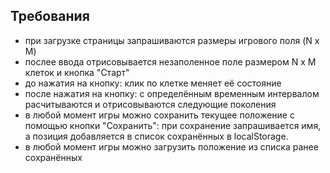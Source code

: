 ## Требования
* при загрузке страницы запрашиваются размеры игрового поля (N x M)
* послее ввода отрисовывается незаполенное поле размером N x M клеток и кнопка "Старт"
* до нажатия на кнопку: клик по клетке меняет её состояние
* после нажатия на кнопку: с определённым временным интервалом расчитываются и отрисовываются следующие поколения 
* в любой момент игры можно сохранить текущее положение с помощью кнопки "Сохранить": при сохранение запрашивается имя, а позиция добавляется в список сохранённых в localStorage.
* в любой момент игры можно загрузить положение из списка ранее сохранённых
